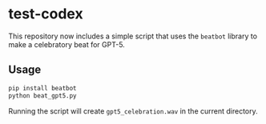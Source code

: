 # test-codex

This repository now includes a simple script that uses the `beatbot` library to make a celebratory beat for GPT-5.

## Usage

```bash
pip install beatbot
python beat_gpt5.py
```

Running the script will create `gpt5_celebration.wav` in the current directory.
